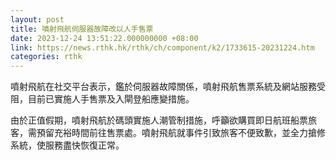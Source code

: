 ```yaml
---
layout: post
title: 噴射飛航伺服器故障改以人手售票
date: 2023-12-24 13:51:22.000000000 +08:00
link: https://news.rthk.hk/rthk/ch/component/k2/1733615-20231224.htm
categories: rthk
---
```


噴射飛航在社交平台表示，鑑於伺服器故障關係，噴射飛航售票系統及網站服務受阻，目前已實施人手售票及入閘登船應變措施。

由於正值假期，噴射飛航於碼頭實施人潮管制措施，呼籲欲購買即日航班船票旅客，需預留充裕時間前往售票處。噴射飛航就事件引致旅客不便致歉，並全力搶修系統，使服務盡快恢復正常。
